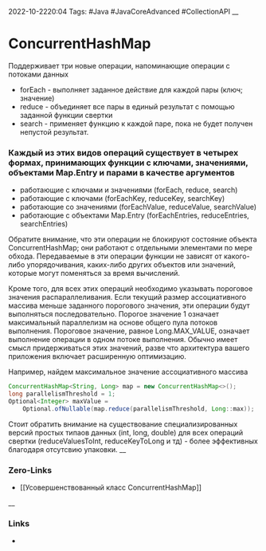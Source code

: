 2022-10-2220:04
Tags: #Java #JavaCoreAdvanced #CollectionAPI 
__
# ConcurrentHashMap
Поддерживает три новые операции, напоминающие операции с потоками данных
- forEach - выполняет заданное действие для каждой пары (ключ; значение)
- reduce - объединяет все пары в единый результат с помощью заданной функции свертки
- search - применяет функцию к каждой паре, пока не будет получен непустой результат.

### Каждый из этих видов операций существует в четырех формах, принимающих функции с ключами, значениями, объектами Map.Entry и парами в качестве аргументов
- работающие с ключами и значениями (forEach, reduce, search)
- работающие с ключами (forEachKey, reduceKey, searchKey)
- работающие со значениями (forEachValue, reduceValue, searchValue)
- работающие с объектами Map.Entry (forEachEntries, reduceEntries, searchEntries)

Обратите внимание, что эти операции не блокируют состояние объекта ConcurrentHashMap; они работают с отдельными элементами по мере обхода. Передаваемые в эти операции функции не зависят от какого-либо упорядочивания, каких-либо других объектов или значений, которые могут поменяться за время вычислений.

Кроме того, для всех этих операций необходимо указывать пороговое значения распараллеливания. Если текущий размер ассоциативного массива меньше заданного порогового значения, эти операции будут выполняться последовательно. Порогое значение 1 означает максимальный параллелизм на основе общего пула потоков выполнения. Пороговое значение, равное Long.MAX_VALUE, означает выполнение операции в одном потоке выполнения. Обычно имеет смысл придерживаться этих значений, разве что архитектура вашего приложения включает расширенную оптимизацию.

Например, найдем максимальное значение ассоциативного массива
```java
ConcurrentHashMap<String, Long> map = new ConcurrentHashMap<>();
long parallelismThreshold = 1;
Optional<Integer> maxValue = 
	Optional.ofNullable(map.reduce(parallelismThreshold, Long::max));
```
Стоит обратить внимание на существование специализированных версий простых типаов данных (int, long, double) для всех операций свертки (reduceValuesToInt, reduceKeyToLong и тд) - более эффективных благодаря отсутсвию упаковки.
__
### Zero-Links
- [[Усовершенствованный класс ConcurrentHashMap]]

__
### Links
- 

